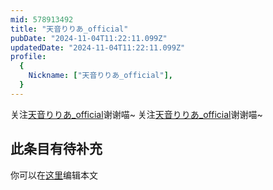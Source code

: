 ```yaml
---
mid: 578913492
title: "天音りりあ_official"
pubDate: "2024-11-04T11:22:11.099Z"
updatedDate: "2024-11-04T11:22:11.099Z"
profile:
  {
    Nickname: ["天音りりあ_official"],
  }
---
```


关注[天音りりあ_official](https://space.bilibili.com/578913492)谢谢喵~ 关注[天音りりあ_official](https://space.bilibili.com/578913492)谢谢喵~

## 此条目有待补充
你可以在[这里](https://github.com/Yuhanawa/VTuber.ICU/edit/master/src/content/v/天音りりあ_official/index.md)编辑本文
